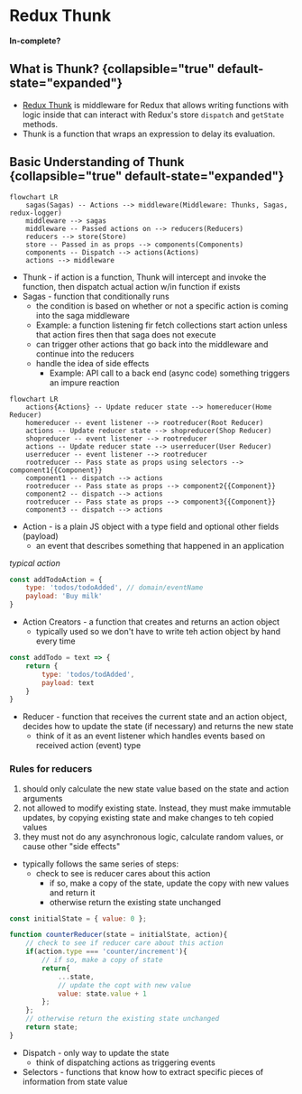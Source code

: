 # Redux Thunk

**In-complete?**

## What is Thunk? {collapsible="true" default-state="expanded"}

- [Redux Thunk](https://github.com/reduxjs/redux-thunk) is middleware for Redux that allows writing functions with logic
  inside that can interact with Redux's store `dispatch` and `getState` methods.
- Thunk is a function that wraps an expression to delay its evaluation.

## Basic Understanding of Thunk {collapsible="true" default-state="expanded"}

```mermaid
flowchart LR
    sagas(Sagas) -- Actions --> middleware(Middleware: Thunks, Sagas, redux-logger)
    middleware --> sagas
    middleware -- Passed actions on --> reducers(Reducers)
    reducers --> store(Store)
    store -- Passed in as props --> components(Components)
    components -- Dispatch --> actions(Actions)
    actions --> middleware
```

- Thunk - if action is a function, Thunk will intercept and invoke the function, then dispatch actual action w/in
  function if exists
- Sagas - function that conditionally runs
    - the condition is based on whether or not a specific action is coming into the saga middleware
    - Example: a function listening fir fetch collections start action unless that action fires then that saga does not
      execute
    - can trigger other actions that go back into the middleware and continue into the reducers
    - handle the idea of side effects
        - Example: API call to a back end (async code) something triggers an impure reaction

```mermaid
flowchart LR
    actions{Actions} -- Update reducer state --> homereducer(Home Reducer)
    homereducer -- event listener --> rootreducer(Root Reducer)
    actions -- Update reducer state --> shopreducer(Shop Reducer)
    shopreducer -- event listener --> rootreducer
    actions -- Update reducer state --> userreducer(User Reducer)
    userreducer -- event listener --> rootreducer
    rootreducer -- Pass state as props using selectors --> component1{{Component}}
    component1 -- dispatch --> actions
    rootreducer -- Pass state as props --> component2{{Component}}
    component2 -- dispatch --> actions
    rootreducer -- Pass state as props --> component3{{Component}}
    component3 -- dispatch --> actions
```

- Action - is a plain JS object with a type field and optional other fields (payload)
    - an event that describes something that happened in an application

_typical action_

```javascript
const addTodoAction = {
    type: 'todos/todoAdded', // domain/eventName
    payload: 'Buy milk'
}
```

- Action Creators - a function that creates and returns an action object
    - typically used so we don't have to write teh action object by hand every time

```javascript
const addTodo = text => {
    return {
        type: 'todos/todAdded',
        payload: text
    }
}
```

- Reducer - function that receives the current state and an action object, decides how to update the state (if
  necessary) and returns the new state
    - think of it as an event listener which handles events based on received action (event) type

### Rules for reducers

1. should only calculate the new state value based on the state and action arguments
2. not allowed to modify existing state. Instead, they must make immutable updates, by copying existing state and make
   changes to teh copied values
3. they must not do any asynchronous logic, calculate random values, or cause other "side effects"

- typically follows the same series of steps:
    - check to see is reducer cares about this action
        - if so, make a copy of the state, update the copy with new values and return it
        - otherwise return the existing state unchanged

```javascript
const initialState = { value: 0 };

function counterReducer(state = initialState, action){
    // check to see if reducer care about this action
    if(action.type === 'counter/increment'){
        // if so, make a copy of state
        return{
            ...state,
            // update the copt with new value
            value: state.value + 1
        };
    };
    // otherwise return the existing state unchanged
    return state;
}
```

- Dispatch - only way to update the state
    - think of dispatching actions as triggering events
- Selectors - functions that know how to extract specific pieces of information from state value

<seealso>
<!--Give some related links to how-to articles-->
</seealso>
